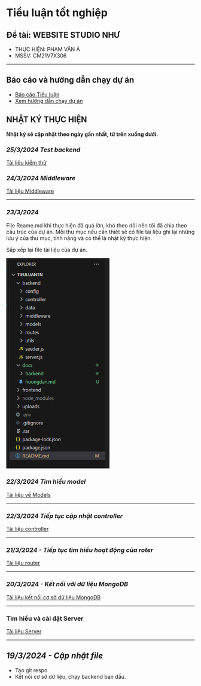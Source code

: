 # Tiểu luận tốt nghiệp

## Đề tài: WEBSITE STUDIO NHƯ

- THỰC HIỆN: PHẠM VĂN Á
- MSSV: CM21V7X306

---

## Báo cáo và hướng dẫn chạy dự án

- [Báo cáo Tiểu luận](https://docs.google.com/document/d/1pBuecpWnVnyw-nnBTALrKOULtWCm_6oPJgoiKN2oVRI/edit?usp=sharing)
- [Xem hướng dẫn chạy dự án](./docs/huongdan.md)

## NHẬT KÝ THỰC HIỆN

**Nhật ký sẽ cập nhật theo ngày gần nhất, từ trên xuống dưới.**

### _25/3/2024 Test backend_

[Tài liệu kiểm thử](./docs/backend/test.md)

### _24/3/2024 Middleware_

[Tài liệu Middleware](./docs/backend/middleware/readMiddleware.md)
***
### _23/3/2024_

File Reame.md khi thực hiện đã quá lớn, khó theo dõi nên tôi đã chia theo cấu trúc của dự án. Mỗi thư mục nếu cần thiết sẽ có file tài liệu ghi lại những lưu ý của thư mục, tính năng và có thể là nhật ký thực hiện.

Sắp xếp lại file tài liệu của dự án.

![cấu trúc dự án](./docs/pictue/cautruc_23-3-24.PNG)

### _22/3/2024 Tìm hiểu model_

[Tài liệu về Models](./docs/backend/models/ReadModel.md)

***
### _22/3/2024 Tiếp tục cập nhật controller_

[Tài liệu controller](./docs/backend/controller/readController.md)
***
### _21/3/2024 - Tiếp tục tìm hiểu hoạt động của roter_

[Tài liệu router](./docs/backend/router/readRouter.md)

---
### _20/3/2024 - Kết nối với dữ liệu MongoDB_


[Tài liệu kết nối cơ sở dữ liệu MongoDB](./docs/backend/config/readConfig.md)

---

### Tìm hiểu và cài đặt Server

[Tài liệu Server](./docs/backend/readServer.md)

---
## _19/3/2024 - Cập nhật file_

- Tạo git respo
- Kết nối cơ sở dữ liệu, chạy backend ban đầu.
